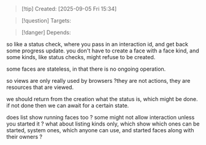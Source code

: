 
>[!tip] Created: [2025-09-05 Fri 15:34]

>[!question] Targets: 

>[!danger] Depends: 

so like a status check, where you pass in an interaction id, and get back some progress update.
you don't have to create a face with a face kind, and some kinds, like status checks, might refuse to be created.

some faces are stateless, in that there is no ongoing operation.

so views are only really used by browsers ?they are not actions, they are resources that are viewed.

we should return from the creation what the status is, which might be done.  if not done then we can await for a certain state.

does list show running faces too ?
some might not allow interaction unless you started it ?
what about listing kinds only, which show which ones can be started, system ones, which anyone can use, and started faces along with their owners ?
